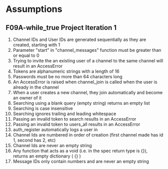 # Assumptions

## F09A-while_true Project Iteration 1

1. Channel IDs and User IDs are generated sequentially as they are created, starting with 1
2. Parameter "start" in "channel\_messages" function must be greater than or equal to 0
3. Trying to invite the an existing user of a channel to the same channel will result in an AccessError
4. Tokens are alphanumeric strings with a length of 16
5. Passwords must be no more than 64 characters long
6. An AccessError is raised when channel\_join is called when the user is already in the channel
7. When a user creates a new channel, they join automatically and become an owner of it
8. Searching using a blank query (empty string) returns an empty list
9. Searching is case insensitive
10. Searching ignores trailing and leading whitespace
11. Passing an invalid token to search results in an AccessError
12. Passing an invalid token to users_all results in an AccessError
13. auth_register automatically logs a user in
14. Channel Ids are numbered in order of creation (first channel made has id 1, second has 2, etc)
15. Channel Ids are never an empty string
16. Any function that acts as a void (i.e. in the spec return type is {}), returns an empty dictionary ( {} )
17. Message IDs only contain numbers and are never an empty string
